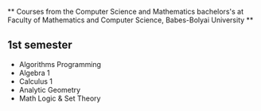 
** Courses from the Computer Science and Mathematics bachelors's at Faculty of Mathematics and Computer Science, Babes-Bolyai University **

## 1st semester

* Algorithms Programming
* Algebra 1
* Calculus 1
* Analytic Geometry
* Math Logic & Set Theory
